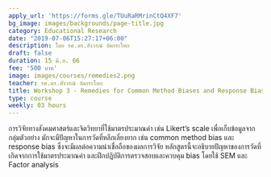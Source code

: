 ```yaml
---
apply_url: 'https://forms.gle/TUuRaRMrinCtQ4XF7'
bg_image: images/backgrounds/page-title.jpg
category: Educational Research
date: "2019-07-06T15:27:17+06:00"
description: โดย รศ.ดร.สังวรณ์ งัดกระโทก
draft: false
duration: 15 มิ.ย. 66
fee: '500 บาท'
image: images/courses/remedies2.png
teacher: รศ.ดร.สังวรณ์ งัดกระโทก
title: Workshop 3 - Remedies for Common Method Biases and Response Biases for SEM Research
type: course
weekly: 03 hours
---
```



การวิจัยทางสังคมศาสตร์และจิตวิทยาที่ใช้มาตรประมาณค่า เช่น Likert’s scale เพื่อเก็บข้อมูลจากกลุ่มตัวอย่าง มักจะมีปัญหาในการวัดที่หลีกเลี่ยงยาก เช่น common method bias และ response bias ซึ่งจะมีผลต่อความน่าเชื่อถือของผลการวิจัย หลักสูตรนี้จะอธิบายปัญหาของการวัดที่เกิดจากการใช้มาตรประมาณค่า และฝึกปฎิบัติการตรวจสอบและควบคุม bias โดยใช้ SEM และ Factor analysis
